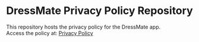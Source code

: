 # DressMate Privacy Policy Repository

This repository hosts the privacy policy for the DressMate app.  
Access the policy at: [Privacy Policy]([https://vercel144.github.io/dressmate-policy/](https://github.com/Vercel144/dressmate-policy/blob/main/privacy-policy.md))
